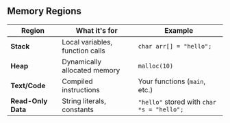 ## Memory Regions
| Region      | What it's for                   | Example                                    |
| ------------------ | ------------------------------- | ------------------------------------------ |
| **Stack**          | Local variables, function calls | `char arr[] = "hello";`                    |
| **Heap**           | Dynamically allocated memory    | `malloc(10)`                               |
| **Text/Code**      | Compiled instructions           | Your functions (`main`, etc.)              |
| **Read-Only Data** | String literals, constants      | `"hello"` stored with `char *s = "hello";` |
